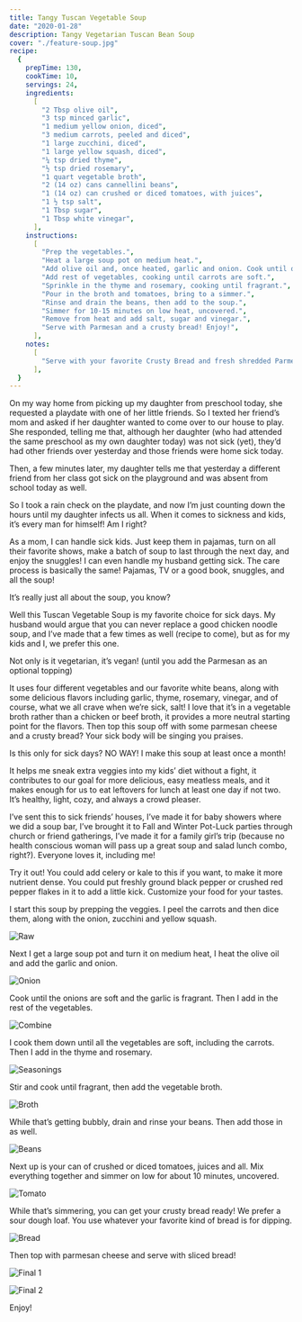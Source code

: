 ```yaml
---
title: Tangy Tuscan Vegetable Soup
date: "2020-01-28"
description: Tangy Vegetarian Tuscan Bean Soup
cover: "./feature-soup.jpg"
recipe:
  {
    prepTime: 130,
    cookTime: 10,
    servings: 24,
    ingredients:
      [
        "2 Tbsp olive oil",
        "3 tsp minced garlic",
        "1 medium yellow onion, diced",
        "3 medium carrots, peeled and diced",
        "1 large zucchini, diced",
        "1 large yellow squash, diced",
        "¼ tsp dried thyme",
        "½ tsp dried rosemary",
        "1 quart vegetable broth",
        "2 (14 oz) cans cannellini beans",
        "1 (14 oz) can crushed or diced tomatoes, with juices",
        "1 ½ tsp salt",
        "1 Tbsp sugar",
        "1 Tbsp white vinegar",
      ],
    instructions:
      [
        "Prep the vegetables.",
        "Heat a large soup pot on medium heat.",
        "Add olive oil and, once heated, garlic and onion. Cook until onions are soft and garlic is fragrant.",
        "Add rest of vegetables, cooking until carrots are soft.",
        "Sprinkle in the thyme and rosemary, cooking until fragrant.",
        "Pour in the broth and tomatoes, bring to a simmer.",
        "Rinse and drain the beans, then add to the soup.",
        "Simmer for 10-15 minutes on low heat, uncovered.",
        "Remove from heat and add salt, sugar and vinegar.",
        "Serve with Parmesan and a crusty bread! Enjoy!",
      ],
    notes:
      [
        "Serve with your favorite Crusty Bread and fresh shredded Parmesan Cheese!",
      ],
  }
---
```


On my way home from picking up my daughter from preschool today, she requested a playdate with one of her little friends. So I texted her friend’s mom and asked if her daughter wanted to come over to our house to play. She responded, telling me that, although her daughter (who had attended the same preschool as my own daughter today) was not sick (yet), they’d had other friends over yesterday and those friends were home sick today.

Then, a few minutes later, my daughter tells me that yesterday a different friend from her class got sick on the playground and was absent from school today as well.

So I took a rain check on the playdate, and now I’m just counting down the hours until my daughter infects us all. When it comes to sickness and kids, it’s every man for himself! Am I right?

As a mom, I can handle sick kids. Just keep them in pajamas, turn on all their favorite shows, make a batch of soup to last through the next day, and enjoy the snuggles! I can even handle my husband getting sick. The care process is basically the same! Pajamas, TV or a good book, snuggles, and all the soup!

It’s really just all about the soup, you know?

Well this Tuscan Vegetable Soup is my favorite choice for sick days. My husband would argue that you can never replace a good chicken noodle soup, and I’ve made that a few times as well (recipe to come), but as for my kids and I, we prefer this one.

Not only is it vegetarian, it’s vegan! (until you add the Parmesan as an optional topping)

It uses four different vegetables and our favorite white beans, along with some delicious flavors including garlic, thyme, rosemary, vinegar, and of course, what we all crave when we’re sick, salt! I love that it’s in a vegetable broth rather than a chicken or beef broth, it provides a more neutral starting point for the flavors. Then top this soup off with some parmesan cheese and a crusty bread? Your sick body will be singing you praises.

Is this only for sick days? NO WAY! I make this soup at least once a month!

It helps me sneak extra veggies into my kids’ diet without a fight, it contributes to our goal for more delicious, easy meatless meals, and it makes enough for us to eat leftovers for lunch at least one day if not two. It’s healthy, light, cozy, and always a crowd pleaser.

I’ve sent this to sick friends’ houses, I’ve made it for baby showers where we did a soup bar, I’ve brought it to Fall and Winter Pot-Luck parties through church or friend gatherings, I’ve made it for a family girl’s trip (because no health conscious woman will pass up a great soup and salad lunch combo, right?). Everyone loves it, including me!

Try it out! You could add celery or kale to this if you want, to make it more nutrient dense. You could put freshly ground black pepper or crushed red pepper flakes in it to add a little kick. Customize your food for your tastes.

I start this soup by prepping the veggies. I peel the carrots and then dice them, along with the onion, zucchini and yellow squash.

![Raw](./raw.jpg)

Next I get a large soup pot and turn it on medium heat, I heat the olive oil and add the garlic and onion.

![Onion](./onion.jpg)

Cook until the onions are soft and the garlic is fragrant. Then I add in the rest of the vegetables.

![Combine](./combine.jpg)

I cook them down until all the vegetables are soft, including the carrots. Then I add in the thyme and rosemary.

![Seasonings](./seasonings.jpg)

Stir and cook until fragrant, then add the vegetable broth.

![Broth](./broth.jpg)

While that’s getting bubbly, drain and rinse your beans. Then add those in as well.

![Beans](./beans.jpg)

Next up is your can of crushed or diced tomatoes, juices and all. Mix everything together and simmer on low for about 10 minutes, uncovered.

![Tomato](./tomato.jpg)

While that’s simmering, you can get your crusty bread ready! We prefer a sour dough loaf. You use whatever your favorite kind of bread is for dipping.

![Bread](./bread.jpg)

Then top with parmesan cheese and serve with sliced bread!

![Final 1](./final1.jpg)

![Final 2](./final2.jpg)

Enjoy!
